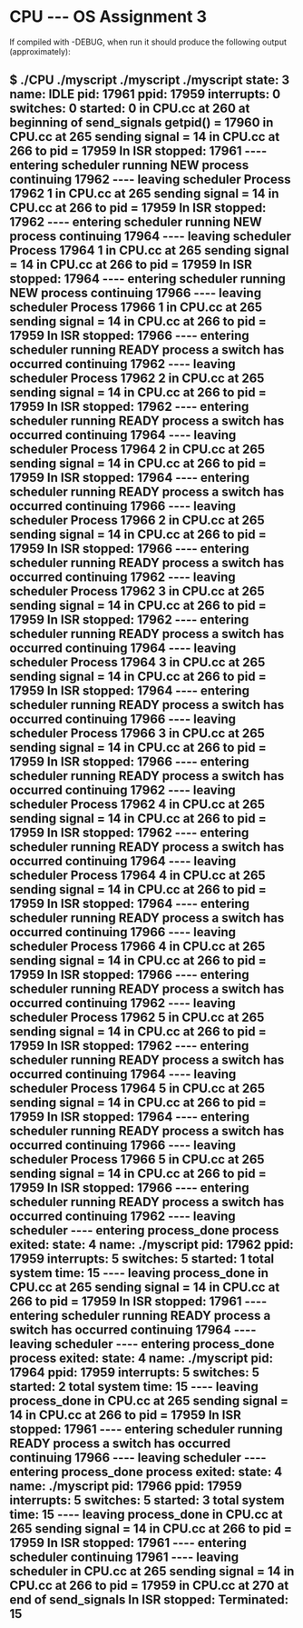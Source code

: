 # CPU --- OS Assignment 3

If compiled with -DEBUG, when run it should produce the following
output (approximately):

$ ./CPU ./myscript ./myscript ./myscript
state:        3
name:         IDLE
pid:          17961
ppid:         17959
interrupts:   0
switches:     0
started:      0
in CPU.cc at 260 at beginning of send_signals getpid() = 17960
in CPU.cc at 265 sending signal = 14
in CPU.cc at 266 to pid = 17959
In ISR stopped:     17961
---- entering scheduler
running NEW process
continuing    17962
---- leaving scheduler
Process 17962 1
in CPU.cc at 265 sending signal = 14
in CPU.cc at 266 to pid = 17959
In ISR stopped:     17962
---- entering scheduler
running NEW process
continuing    17964
---- leaving scheduler
Process 17964 1
in CPU.cc at 265 sending signal = 14
in CPU.cc at 266 to pid = 17959
In ISR stopped:     17964
---- entering scheduler
running NEW process
continuing    17966
---- leaving scheduler
Process 17966 1
in CPU.cc at 265 sending signal = 14
in CPU.cc at 266 to pid = 17959
In ISR stopped:     17966
---- entering scheduler
running READY process
a switch has occurred
continuing    17962
---- leaving scheduler
Process 17962 2
in CPU.cc at 265 sending signal = 14
in CPU.cc at 266 to pid = 17959
In ISR stopped:     17962
---- entering scheduler
running READY process
a switch has occurred
continuing    17964
---- leaving scheduler
Process 17964 2
in CPU.cc at 265 sending signal = 14
in CPU.cc at 266 to pid = 17959
In ISR stopped:     17964
---- entering scheduler
running READY process
a switch has occurred
continuing    17966
---- leaving scheduler
Process 17966 2
in CPU.cc at 265 sending signal = 14
in CPU.cc at 266 to pid = 17959
In ISR stopped:     17966
---- entering scheduler
running READY process
a switch has occurred
continuing    17962
---- leaving scheduler
Process 17962 3
in CPU.cc at 265 sending signal = 14
in CPU.cc at 266 to pid = 17959
In ISR stopped:     17962
---- entering scheduler
running READY process
a switch has occurred
continuing    17964
---- leaving scheduler
Process 17964 3
in CPU.cc at 265 sending signal = 14
in CPU.cc at 266 to pid = 17959
In ISR stopped:     17964
---- entering scheduler
running READY process
a switch has occurred
continuing    17966
---- leaving scheduler
Process 17966 3
in CPU.cc at 265 sending signal = 14
in CPU.cc at 266 to pid = 17959
In ISR stopped:     17966
---- entering scheduler
running READY process
a switch has occurred
continuing    17962
---- leaving scheduler
Process 17962 4
in CPU.cc at 265 sending signal = 14
in CPU.cc at 266 to pid = 17959
In ISR stopped:     17962
---- entering scheduler
running READY process
a switch has occurred
continuing    17964
---- leaving scheduler
Process 17964 4
in CPU.cc at 265 sending signal = 14
in CPU.cc at 266 to pid = 17959
In ISR stopped:     17964
---- entering scheduler
running READY process
a switch has occurred
continuing    17966
---- leaving scheduler
Process 17966 4
in CPU.cc at 265 sending signal = 14
in CPU.cc at 266 to pid = 17959
In ISR stopped:     17966
---- entering scheduler
running READY process
a switch has occurred
continuing    17962
---- leaving scheduler
Process 17962 5
in CPU.cc at 265 sending signal = 14
in CPU.cc at 266 to pid = 17959
In ISR stopped:     17962
---- entering scheduler
running READY process
a switch has occurred
continuing    17964
---- leaving scheduler
Process 17964 5
in CPU.cc at 265 sending signal = 14
in CPU.cc at 266 to pid = 17959
In ISR stopped:     17964
---- entering scheduler
running READY process
a switch has occurred
continuing    17966
---- leaving scheduler
Process 17966 5
in CPU.cc at 265 sending signal = 14
in CPU.cc at 266 to pid = 17959
In ISR stopped:     17966
---- entering scheduler
running READY process
a switch has occurred
continuing    17962
---- leaving scheduler
---- entering process_done
process exited:
state:        4
name:         ./myscript
pid:          17962
ppid:         17959
interrupts:   5
switches:     5
started:      1
total system time:       15
---- leaving process_done
in CPU.cc at 265 sending signal = 14
in CPU.cc at 266 to pid = 17959
In ISR stopped:     17961
---- entering scheduler
running READY process
a switch has occurred
continuing    17964
---- leaving scheduler
---- entering process_done
process exited:
state:        4
name:         ./myscript
pid:          17964
ppid:         17959
interrupts:   5
switches:     5
started:      2
total system time:       15
---- leaving process_done
in CPU.cc at 265 sending signal = 14
in CPU.cc at 266 to pid = 17959
In ISR stopped:     17961
---- entering scheduler
running READY process
a switch has occurred
continuing    17966
---- leaving scheduler
---- entering process_done
process exited:
state:        4
name:         ./myscript
pid:          17966
ppid:         17959
interrupts:   5
switches:     5
started:      3
total system time:       15
---- leaving process_done
in CPU.cc at 265 sending signal = 14
in CPU.cc at 266 to pid = 17959
In ISR stopped:     17961
---- entering scheduler
continuing    17961
---- leaving scheduler
in CPU.cc at 265 sending signal = 14
in CPU.cc at 266 to pid = 17959
in CPU.cc at 270 at end of send_signals
In ISR stopped: Terminated: 15
---------------------------------------------------------------------------
